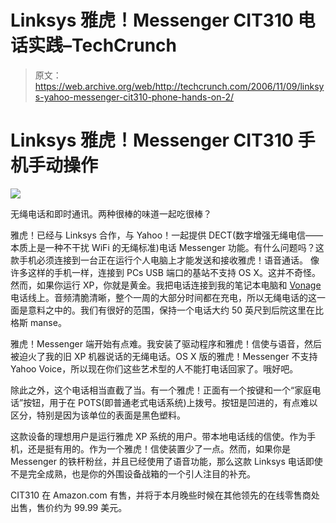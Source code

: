 # Linksys 雅虎！Messenger CIT310 电话实践–TechCrunch

> 原文：<https://web.archive.org/web/http://techcrunch.com/2006/11/09/linksys-yahoo-messenger-cit310-phone-hands-on-2/>

# Linksys 雅虎！Messenger CIT310 手机手动操作

![](img/8e26d171dcdbf983b24c06b4f087ba89.png)

无绳电话和即时通讯。两种很棒的味道一起吃很棒？

雅虎！已经与 Linksys 合作，与 Yahoo！一起提供 DECT(数字增强无绳电信——本质上是一种不干扰 WiFi 的无绳标准)电话 Messenger 功能。有什么问题吗？这款手机必须连接到一台正在运行个人电脑上才能发送和接收雅虎！语音通话。
 像许多这样的手机一样，连接到 PCs USB 端口的基站不支持 OS X。这并不奇怪。然而，如果你运行 XP，你就是黄金。我把电话连接到我的笔记本电脑和 [Vonage](https://web.archive.org/web/20210411140155/http://www.vonage.com/) 电话线上。音频清脆清晰，整个一周的大部分时间都在充电，所以无绳电话的这一面是意料之中的。我们有很好的范围，保持一个电话大约 50 英尺到后院这里在比格斯 manse。

雅虎！Messenger 端开始有点难。我安装了驱动程序和雅虎！信使与语音，然后被迫火了我的旧 XP 机器说话的无绳电话。OS X 版的雅虎！Messenger 不支持 Yahoo Voice，所以现在你们这些艺术型的人不能打电话回家了。哦好吧。

除此之外，这个电话相当直截了当。有一个雅虎！正面有一个按键和一个“家庭电话”按钮，用于在 POTS(即普通老式电话系统)上拨号。按钮是凹进的，有点难以区分，特别是因为该单位的表面是黑色塑料。

这款设备的理想用户是运行雅虎 XP 系统的用户。带本地电话线的信使。作为手机，还是挺有用的。作为一个雅虎！信使装置少了一点。然而，如果你是 Messenger 的铁杆粉丝，并且已经使用了语音功能，那么这款 Linksys 电话即使不是完全成熟，也是你的外围设备战箱的一个引人注目的补充。

CIT310 在 Amazon.com 有售，并将于本月晚些时候在其他领先的在线零售商处出售，售价约为 99.99 美元。